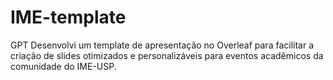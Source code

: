 # IME-template
GPT  Desenvolvi um template de apresentação no Overleaf para facilitar a criação de slides otimizados e personalizáveis para eventos acadêmicos da comunidade do IME-USP.
